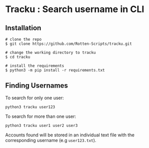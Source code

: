 # Tracku : Search username in CLI


## Installation

```console
# clone the repo
$ git clone https://github.com/Rotten-Scripts/tracku.git

# change the working directory to tracku
$ cd tracku

# install the requirements
$ python3 -m pip install -r requirements.txt
```

## Finding Usernames

To search for only one user:
```
python3 tracku user123
```

To search for more than one user:
```
python3 tracku user1 user2 user3
```

Accounts found will be stored in an individual text file with the corresponding username (e.g ```user123.txt```).
